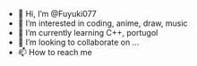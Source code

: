 - 👋 Hi, I’m @Fuyuki077
- 👀 I’m interested in coding, anime, draw, music
- 🌱 I’m currently learning C++, portugol
- 💞️ I’m looking to collaborate on ...
- 📫 How to reach me 

<!---
Fuyuki077/Fuyuki077 is a ✨ special ✨ repository because its `README.md` (this file) appears on your GitHub profile.
You can click the Preview link to take a look at your changes.
--->
